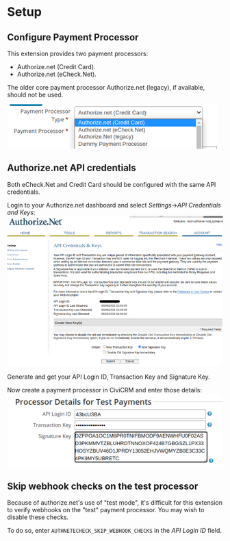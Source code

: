 # Setup

## Configure Payment Processor

This extension provides two payment processors:

* Authorize.net (Credit Card).
* Authorize.net (eCheck.Net).

The older core payment processor Authorize.net (legacy), if available, should not be used.

![List of payment processors in CiviCRM](images/civicrm_authnetprocessors.png)

## Authorize.net API credentials

Both eCheck.Net and Credit Card should be configured with the same API credentials.

Login to your Authorize.net dashboard and select *Settings*->*API Credentials and Keys*:
![Authorize.Net portal API credentials](images/portal_apicredentialsandkeys.png)

Generate and get your API Login ID, Transaction Key and Signature Key.

Now create a payment processor in CiviCRM and enter those details:
![CiviCRM Payment Processor Credentials](images/civicrm_paymentprocessor_credentials.png)

## Skip webhook checks on the test processor

Because of authorize.net's use of "test mode", it's difficult for this extension to verify webhooks on the "test" payment processor. You may wish to disable these checks.

To do so, enter `AUTHNETECHECK_SKIP_WEBHOOK_CHECKS` in the _API Login ID_ field.
